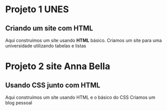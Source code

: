 # Projeto 1 UNES
## Criando um site com HTML
Aqui construímos um site usando **HTML** básico.
Criamos um site para uma universidade utilizando tabelas e listas 


# Projeto 2 site Anna Bella
## Usando CSS junto com HTML
Aqui construímos um site usando HTML e o básico do CSS
Criamos um blog pessoal

